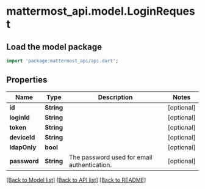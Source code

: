 # mattermost_api.model.LoginRequest

## Load the model package
```dart
import 'package:mattermost_api/api.dart';
```

## Properties
Name | Type | Description | Notes
------------ | ------------- | ------------- | -------------
**id** | **String** |  | [optional] 
**loginId** | **String** |  | [optional] 
**token** | **String** |  | [optional] 
**deviceId** | **String** |  | [optional] 
**ldapOnly** | **bool** |  | [optional] 
**password** | **String** | The password used for email authentication. | [optional] 

[[Back to Model list]](../README.md#documentation-for-models) [[Back to API list]](../README.md#documentation-for-api-endpoints) [[Back to README]](../README.md)


